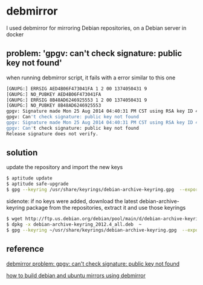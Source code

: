 debmirror
=========

I used debmirror for mirroring Debian repositories, on a Debian server in docker


problem: 'gpgv: can't check signature: public key not found'
------------------------------------------------------------

when running debmirror script, it fails with a error similar to this one

```sh
[GNUPG:] ERRSIG AED4B06F473041FA 1 2 00 1374050431 9
[GNUPG:] NO_PUBKEY AED4B06F473041FA
[GNUPG:] ERRSIG 8B48AD6246925553 1 2 00 1374050431 9
[GNUPG:] NO_PUBKEY 8B48AD6246925553
gpgv: Signature made Mon 25 Aug 2014 04:40:31 PM CST using RSA key ID 473041FA
gpgv: Can't check signature: public key not found
gpgv: Signature made Mon 25 Aug 2014 04:40:31 PM CST using RSA key ID 46925553
gpgv: Can't check signature: public key not found
Release signature does not verify.
```

solution
--------

update the repository and import the new keys

```sh
$ aptitude update
$ aptitude safe-upgrade
$ gpg --keyring /usr/share/keyrings/debian-archive-keyring.gpg  --export | gpg --no-default-keyring --keyring /var/data/keyrings/debian/trustedkeys.gpg --import
```

sidenote: if no keys were added, download the latest debian-archive-keyring package from the repositories, extract it and use those keyrings

```sh
$ wget http://ftp.us.debian.org/debian/pool/main/d/debian-archive-keyring/debian-archive-keyring_2012.4_all.deb
$ dpkg -x debian-archive-keyring_2012.4_all.deb  ~
$ gpg --keyring ~/usr/share/keyrings/debian-archive-keyring.gpg  --export | gpg --no-default-keyring --keyring /var/data/keyrings/debian/trustedkeys.gpg --import
```

reference
---------

[debmirror problem: gpgv: can't check signature: public key not found]

[how to build debian and ubuntu mirrors using debmirror]

[debmirror problem: gpgv: can't check signature: public key not found]: http://lgallardo.com/en/2013/11/12/problema-de-debmirror-gpgv-cant-check-signature-public-key-not-found
[how to build debian and ubuntu mirrors using debmirror]: http://lgallardo.com/en/2012/12/06/como-crear-un-mirror-de-debian-y-ubuntu-con-debmirror
